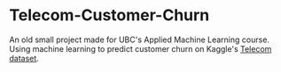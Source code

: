 # Telecom-Customer-Churn
An old small project made for UBC's Applied Machine Learning course. Using machine learning to predict customer churn on Kaggle's [Telecom dataset](https://www.kaggle.com/becksddf/churn-in-telecoms-dataset).
